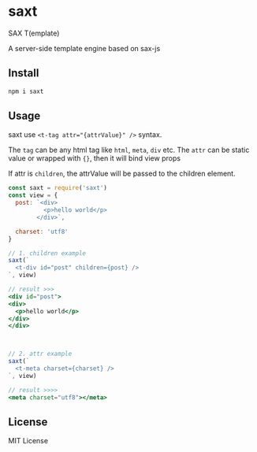 # saxt

SAX T(emplate)

A server-side template engine based on sax-js

## Install

```bash
npm i saxt
```


## Usage

saxt use `<t-tag attr="{attrValue}" />` syntax. 

The `tag` can be any html tag like `html`, `meta`, `div` etc. 
The `attr` can be static value or wrapped with `{}`, then it will bind view props

If attr is `children`, the attrValue will be passed to the children element.

```jsx
const saxt = require('saxt')
const view = {
  post: `<div>
          <p>hello world</p>
        </div>`,

  charset: 'utf8'
}

// 1. children example
saxt(`
  <t-div id="post" children={post} />
`, view)

// result >>>
<div id="post">
<div>
  <p>hello world</p>
</div>
</div>



// 2. attr example
saxt(`
  <t-meta charset={charset} />
`, view)

// result >>>>
<meta charset="utf8"></meta>

```

## License 

MIT License